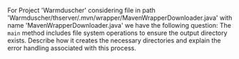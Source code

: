 For Project 'Warmduscher' considering file in path 'Warmduscher/thserver/.mvn/wrapper/MavenWrapperDownloader.java' with name 'MavenWrapperDownloader.java' we have the following question: 
The `main` method includes file system operations to ensure the output directory exists. Describe how it creates the necessary directories and explain the error handling associated with this process.